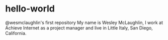 # hello-world
@wesmclaughlin's first repository
My name is Wesley McLaughlin, I work at Achieve Internet as a project manager and live in Little Italy, San Diego, California.
